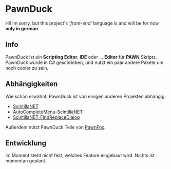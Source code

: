 [logo]: https://raw.githubusercontent.com/Cocnut/PawnDuck/master/SAMPDuck/pawnduckico.ico ""
# PawnDuck 
Hi! Im sorry, but this project's *'front-end'* language is and will be for now **only in german**.
## Info
PawnDuck ist ein **Scripting Editor**, **IDE** oder ... **Editor** für **PAWN** Skripts.<br>
PawnDuck wurde in C# geschrieben, und nutzt ein paar andere Pakete um noch cooler zu sein.<br>

## Abhängigkeiten
Wie schon erwähnt, PawnDuck ist von einigen anderen Projekten abhängig:

 - [ScintillaNET](https://github.com/jacobslusser/ScintillaNET) 
 - [AutoCompleteMenu-ScintillaNET](https://github.com/Ahmad45123/AutoCompleteMenu-ScintillaNET) 
 - [ScintillaNET-FindReplaceDialog](https://github.com/Stumpii/ScintillaNET-FindReplaceDialog)

Außerdem nutzt PawnDuck Teile von [PawnFox](https://github.com/ParticularPhil/PAWNFox).

## Entwicklung
Im Moment steht nicht fest, welches Feature eingebaut wird. Nichts ist momentan geplant.<br>

